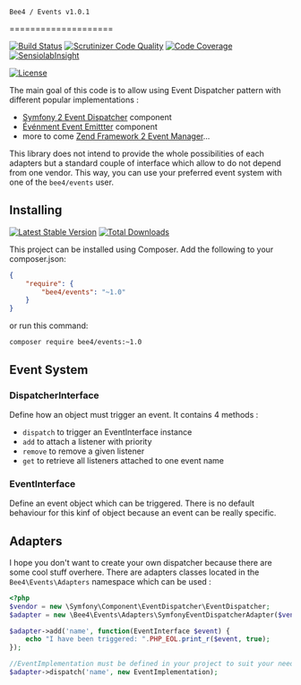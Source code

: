 	Bee4 / Events v1.0.1
====================

[![Build Status](https://img.shields.io/travis/bee4/events.svg?style=flat-square)](https://travis-ci.org/bee4/events)
[![Scrutinizer Code Quality](https://img.shields.io/scrutinizer/g/bee4/events.svg?style=flat-square)](https://scrutinizer-ci.com/g/bee4/events/?branch=develop)
[![Code Coverage](https://img.shields.io/scrutinizer/coverage/g/bee4/events.svg?style=flat-square)](https://scrutinizer-ci.com/g/bee4/events/)
[![SensiolabInsight](https://img.shields.io/sensiolabs/i/f06ff1ba-40a5-483b-88ce-c37b10177b2c.svg?style=flat-square)](https://insight.sensiolabs.com/projects/f06ff1ba-40a5-483b-88ce-c37b10177b2c)


[![License](https://img.shields.io/packagist/l/bee4/events.svg?style=flat-square)](https://packagist.org/packages/bee4/events)

The main goal of this code is to allow using Event Dispatcher pattern with different popular implementations :

* [Symfony 2 Event Dispatcher](http://symfony.com/doc/current/components/event_dispatcher/introduction.html) component
* [Événment Event Emittter](https://github.com/igorw/evenement) component
* more to come [Zend Framework 2 Event Manager](https://github.com/zendframework/Component_ZendEventManager)...

This library does not intend to provide the whole possibilities of each adapters but a standard couple of interface which allow to do not depend from one vendor. This way, you can use your preferred event system with one of the `bee4/events` user.


Installing
----------
[![Latest Stable Version](https://img.shields.io/packagist/v/bee4/events.svg?style=flat-square)](https://packagist.org/packages/bee4/events)
[![Total Downloads](https://img.shields.io/packagist/dm/bee4/events.svg?style=flat-square)](https://packagist.org/packages/bee4/events)

This project can be installed using Composer. Add the following to your composer.json:

```JSON
{
    "require": {
        "bee4/events": "~1.0"
    }
}
```

or run this command:

```Shell
composer require bee4/events:~1.0
```

Event System
------------
### DispatcherInterface
Define how an object must trigger an event. It contains 4 methods :

* `dispatch` to trigger an EventInterface instance
* `add` to attach a listener with priority
* `remove` to remove a given listener
* `get` to retrieve all listeners attached to one event name

### EventInterface
Define an event object which can be triggered. There is no default behaviour for this kinf of object because an event can be really specific.

Adapters
--------
I hope you don't want to create your own dispatcher because there are some cool stuff overhere. There are adapters classes located in the `Bee4\Events\Adapters` namespace which can be used :

```PHP
<?php
$vendor = new \Symfony\Component\EventDispatcher\EventDispatcher;
$adapter = new \Bee4\Events\Adapters\SymfonyEventDispatcherAdapter($vendor);

$adapter->add('name', function(EventInterface $event) {
	echo "I have been triggered: ".PHP_EOL.print_r($event, true);
});

//EventImplementation must be defined in your project to suit your needs
$adapter->dispatch('name', new EventImplementation);
```
